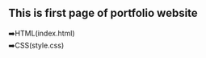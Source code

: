 ## This is first page of portfolio website
➡️HTML(index.html)                                                                                                                                                                                            
➡️CSS(style.css)
